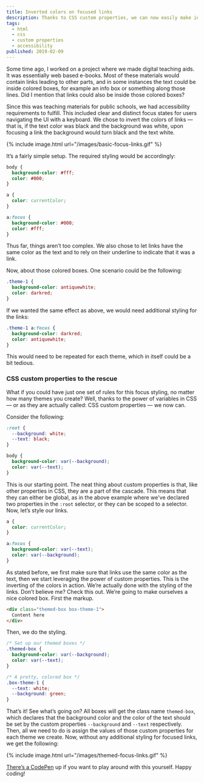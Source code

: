 ```yaml
---
title: Inverted colors on focused links
description: Thanks to CSS custom properties, we can now easily make inverted colors on focused links, no matter the colors.
tags:
  - html
  - css
  - custom properties
  - accessibility
published: 2019-02-09
---
```


Some time ago, I worked on a project where we made digital teaching aids. It was essentially web based e-books. Most of these materials would contain links leading to other parts, and in some instances the text could be inside colored boxes, for example an info box or something along those lines. Did I mention that links could also be inside those colored boxes?

Since this was teaching materials for public schools, we had accessibility requirements to fulfill. This included clear and distinct focus states for users navigating the UI with a keyboard. We chose to invert the colors of links — that is, if the text color was black and the background was white, upon focusing a link the background would turn black and the text white.

{% include image.html url="/images/basic-focus-links.gif" %}

It’s a fairly simple setup. The required styling would be accordingly:

```css
body {
  background-color: #fff;
  color: #000;
}

a {
  color: currentColor;
}

a:focus {
  background-color: #000;
  color: #fff;
}
```

Thus far, things aren’t too complex. We also chose to let links have the same color as the text and to rely on their underline to indicate that it was a link.

Now, about those colored boxes. One scenario could be the following:

```css
.theme-1 {
  background-color: antiquewhite;
  color: darkred;
}
```

If we wanted the same effect as above, we would need additional styling for the links:

```css
.theme-1 a:focus {
  background-color: darkred;
  color: antiquewhite;
}
```

This would need to be repeated for each theme, which in itself could be a bit tedious.

### CSS custom properties to the rescue

What if you could have just one set of rules for this focus styling, no matter how many themes you create? Well, thanks to the power of variables in CSS — or as they are actually called: CSS custom properties — we now can.

Consider the following:

```css
:root {
  --background: white;
  --text: black;
}

body {
  background-color: var(--background);
  color: var(--text);
}
```

This is our starting point.  The neat thing about custom properties is that, like other properties in CSS, they are a part of the cascade. This means that they can either be global, as in the above example where we've declared two properties in the `:root` selector, or they can be scoped to a selector. Now, let’s style our links.

```css
a {
  color: currentColor;
}

a:focus {
  background-color: var(--text);
  color: var(--background);
}
```

As stated before, we first make sure that links use the same color as the text, then we start leveraging the power of custom properties. This is the inverting of the colors in action. We’re actually done with the styling of the links. Don’t believe me? Check this out. We’re going to make ourselves a nice colored box. First the markup.

```html
<div class="themed-box box-theme-1">
  Content here
</div>
```

Then, we do the styling.

```css
/* Set up our themed boxes */
.themed-box {
  background-color: var(--background);
  color: var(--text);
}

/* A pretty, colored box */
.box-theme-1 {
  --text: white;
  --background: green;
}
```

That’s it! See what’s going on? All boxes will get the class name `themed-box`, which declares that the background color and the color of the text should be set by the custom properties `--background` and `--text` respectively. Then, all we need to do is assign the values of those custom properties for each theme we create. Now, without any additional styling for focused links, we get the following:

{% include image.html url="/images/themed-focus-links.gif" %}

[There’s a CodePen](https://codepen.io/frippz/pen/YBeNKR) up if you want to play around with this yourself. Happy coding!